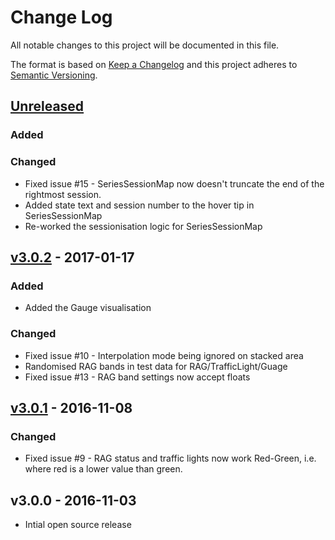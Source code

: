 # Change Log
All notable changes to this project will be documented in this file.

The format is based on [Keep a Changelog](http://keepachangelog.com/) 
and this project adheres to [Semantic Versioning](http://semver.org/).



## [Unreleased]

### Added

### Changed

* Fixed issue #15 - SeriesSessionMap now doesn't truncate the end of the rightmost session.
* Added state text and session number to the hover tip in SeriesSessionMap
* Re-worked the sessionisation logic for SeriesSessionMap




## [v3.0.2] - 2017-01-17

### Added

* Added the Gauge visualisation

### Changed

* Fixed issue #10 - Interpolation mode being ignored on stacked area
* Randomised RAG bands in test data for RAG/TrafficLight/Guage
* Fixed issue #13 - RAG band settings now accept floats



## [v3.0.1] - 2016-11-08

### Changed

* Fixed issue #9 - RAG status and traffic lights now work Red-Green, i.e. where red is a lower value than green.




## v3.0.0 - 2016-11-03

* Intial open source release

[Unreleased]: https://github.com/gchq/stroom-visualisations-dev/compare/v3.0.2...HEAD

[v3.0.2]: https://github.com/gchq/stroom-visualisations-dev/compare/v3.0.1...v3.0.2

[v3.0.1]: https://github.com/gchq/stroom-visualisations-dev/compare/v3.0.0...v3.0.1

